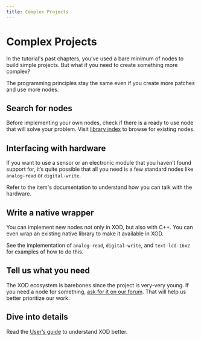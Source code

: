 ```yaml
---
title: Complex Projects
---
```


Complex Projects
================

In the tutorial's past chapters, you’ve used a bare minimum of nodes to build
simple projects. But what if you need to create something more complex?

The programming principles stay the same even if you create more patches and
use more nodes.

Search for nodes
----------------

Before implementing your own nodes, check if there is a ready to use node that
will solve your problem. Visit [library index](/libs/) to browse for existing
nodes.

Interfacing with hardware
-------------------------

If you want to use a sensor or an electronic module that you haven’t found
support for, it’s quite possible that all you need is a few standard nodes
like `analog-read` or `digital-write`.

Refer to the item's documentation to understand how you can talk with the
hardware.

Write a native wrapper
----------------------

You can implement new nodes not only in XOD, but also with C++.
You can even wrap an existing native library to make it available in XOD.

See the implementation of `analog-read`, `digital-write`, and `text-lcd-16x2`
for examples of how to do this.

Tell us what you need
---------------------

The XOD ecosystem is barebones since the project is very-very young. If you
need a node for something, [ask for it on our forum](//forum.xod.io). That will
help us better prioritize our work.

Dive into details
-----------------

Read the [User’s guide](/docs/#users-guide) to understand XOD better.
